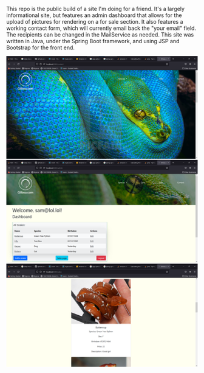 This repo is the public build of a site I'm doing for a friend. It's a largely informational site, but features an admin dashboard that allows for the upload of pictures for rendering on a for sale section.
It also features a working contact form, which will currently email back the "your email" field. The recipients can be changed in the MailService as needed.
This site was written in Java, under the Spring Boot framework, and using JSP and Bootstrap for the front end. 


![Contacts](screenshots\screenContact.png?raw=true "Optional Title")
![Dashboard](screenshots\screenDash.png?raw=true "Optional Title")
![Sales](screenshots\screenSales.png?raw=true "Optional Title")